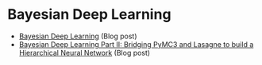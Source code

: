 # Bayesian Deep Learning

- [Bayesian Deep Learning](http://twiecki.github.io/blog/2016/06/01/bayesian-deep-learning/) (Blog post)
- [Bayesian Deep Learning Part II: Bridging PyMC3 and Lasagne to build a Hierarchical Neural Network](http://twiecki.github.io/blog/2016/07/05/bayesian-deep-learning/?utm_content=buffer327fb&utm_medium=social&utm_source=twitter.com&utm_campaign=buffer) (Blog post)
